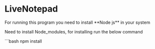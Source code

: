 # LiveNotepad

<p>For running this program you need to install **Node js** in your system </p>

<p> Need to install Node_modules, for installing run the below command </p>
```bash
npm install 
